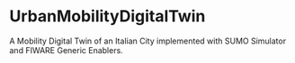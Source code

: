 # UrbanMobilityDigitalTwin
A Mobility Digital Twin of an Italian City implemented with SUMO Simulator and FIWARE Generic Enablers.
